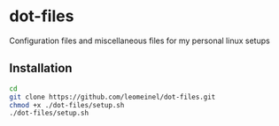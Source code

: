 # dot-files

Configuration files and miscellaneous files for my personal linux setups

## Installation

```sh
cd
git clone https://github.com/leomeinel/dot-files.git
chmod +x ./dot-files/setup.sh
./dot-files/setup.sh
```
